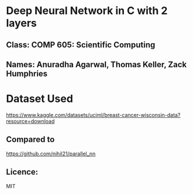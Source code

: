 # Deep Neural Network in C with 2 layers
## Class: COMP 605: Scientific Computing
## Names: Anuradha Agarwal, Thomas Keller, Zack Humphries 

# Dataset Used
https://www.kaggle.com/datasets/uciml/breast-cancer-wisconsin-data?resource=download

## Compared to
https://github.com/nihil21/parallel_nn

## Licence:
MIT
